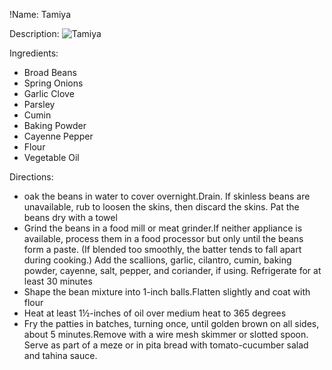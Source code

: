 !Name: Tamiya

Description:
![Tamiya](https://www.themealdb.com/images/media/meals/n3xxd91598732796.jpg "Tamiya")

Ingredients:
- Broad Beans
- Spring Onions
- Garlic Clove
- Parsley
- Cumin
- Baking Powder
- Cayenne Pepper
- Flour
- Vegetable Oil

Directions:
- oak the beans in water to cover overnight.Drain. If skinless beans are unavailable, rub to loosen the skins, then discard the skins. Pat the beans dry with a towel
- Grind the beans in a food mill or meat grinder.If neither appliance is available, process them in a food processor but only until the beans form a paste. (If blended too smoothly, the batter tends to fall apart during cooking.) Add the scallions, garlic, cilantro, cumin, baking powder, cayenne, salt, pepper, and coriander, if using.  Refrigerate for at least 30 minutes
- Shape the bean mixture into 1-inch balls.Flatten slightly and coat with flour
- Heat at least 1½-inches of oil over medium heat to 365 degrees
- Fry the patties in batches, turning once, until golden brown on all sides, about 5 minutes.Remove with a wire mesh skimmer or slotted spoon. Serve as part of a meze or in pita bread with tomato-cucumber salad and tahina sauce.
